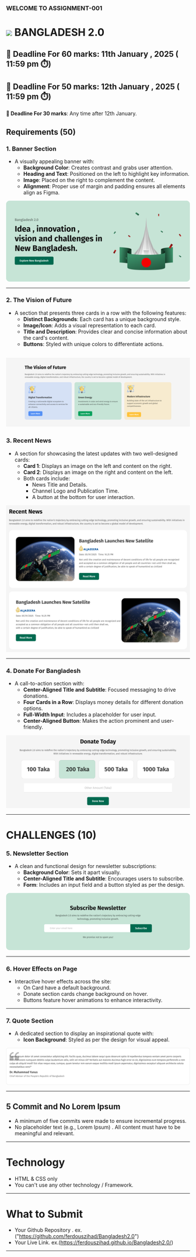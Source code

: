 ### WELCOME TO ASSIGNMENT-001

# <img width=20 src="https://img.icons8.com/?size=96&id=60238&format=png"/> BANGLADESH 2.0

 **📅 Deadline For 60 marks**: 11th January , 2025  ( 11:59 pm  ⏱️)
---
 **📅 Deadline For 50 marks**: 12th January , 2025  ( 11:59 pm ⏱️)
---
 **📅 Deadline For 30 marks**: Any time after 12th January.
## Requirements (50)

### 1. Banner Section

- A visually appealing banner with:
  - **Background Color**: Creates contrast and grabs user attention.
  - **Heading and Text**: Positioned on the left to highlight key information.
  - **Image**: Placed on the right to complement the content.
  - **Alignment**: Proper use of margin and padding ensures all elements align as Figma.

<img src="./UI/banner.png"/>

---

### 2. The Vision of Future

- A section that presents three cards in a row with the following features:
  - **Distinct Backgrounds**: Each card has a unique background style.
  - **Image/Icon**: Adds a visual representation to each card.
  - **Title and Description**: Provides clear and concise information about the card's content.
  - **Buttons**: Styled with unique colors to differentiate actions.

## <img src="./UI/vision.png">

### 3. Recent News

- A section for showcasing the latest updates with two well-designed cards:
  - **Card 1**: Displays an image on the left and content on the right.
  - **Card 2**: Displays an image on the right and content on the left.
  - Both cards include:
    - News Title and Details.
    - Channel Logo and Publication Time.
    - A button at the bottom for user interaction.

<img src="./UI/news.png"/>

---

### 4. Donate For Bangladesh

- A call-to-action section with:
  - **Center-Aligned Title and Subtitle**: Focused messaging to drive donations.
  - **Four Cards in a Row**: Displays money details for different donation options.
  - **Full-Width Input**: Includes a placeholder for user input.
  - **Center-Aligned Button**: Makes the action prominent and user-friendly.

 <img src="./UI/donate.png"/>

---

# CHALLENGES (10)

### 5. Newsletter Section

- A clean and functional design for newsletter subscriptions:
  - **Background Color**: Sets it apart visually.
  - **Center-Aligned Title and Subtitle**: Encourages users to subscribe.
  - **Form**: Includes an input field and a button styled as per the design.

 <img src="./UI/newsletter.png"/>

---

### 6. Hover Effects on Page

- Interactive hover effects across the site:
  - On Card have a default background.
  - Donate section cards change background on hover.
  - Buttons feature hover animations to enhance interactivity.

---

### 7. Quote Section

- A dedicated section to display an inspirational quote with:
  - **Icon Background**: Styled as per the design for visual appeal.

 <img src="./UI/quotes.png"/>

---

## 5 Commit and No Lorem Ipsum

- A minimum of five commits were made to ensure incremental progress.
- No placeholder text (e.g., Lorem Ipsum) . All content must have to be meaningful and relevant.

---

# Technology

- HTML & CSS only
- You can't use any other technology / Framework.

---

# What to Submit

- Your Github Repository . ex.("https://github.com/ferdouszihad/Bangladesh2.0")
- Your Live Link. ex.(https://ferdouszihad.github.io/Bangladesh2.0/)

---

